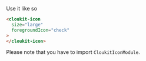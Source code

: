 Use it like so

```html
<cloukit-icon
  size="large"
  foregroundIcon="check"
>
</cloukit-icon>
```

Please note that you have to import `CloukitIconModule`.
